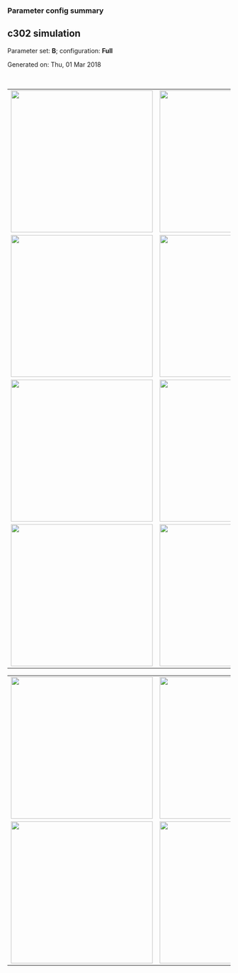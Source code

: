 ### Parameter config summary 
<h2>c302 simulation</h2>
<p>Parameter set: <b>B</b>; configuration: <b>Full</b></p>
<p>Generated on: Thu, 01 Mar 2018</p><br/>
<table>

<tr>
  <td><a href="images/neurons_B_Full.png"><img alt=" " src="images/neurons_B_Full.png" height="320"/></a></td>
  <td><a href="images/traces_neuron_Full_B.png"><img alt=" " src="images/traces_neuron_Full_B.png" height="320"/></a></td>
</tr>

<tr>
  <td><a href="images/neuron_activity_B_Full.png"><img alt=" " src="images/neuron_activity_B_Full.png" height="320"/></a></td>
  <td><a href="images/traces_neuron_activity_Full_B.png"><img alt=" " src="images/traces_neuron_activity_Full_B.png" height="320"/></a></td>
</tr>

<tr>
  <td><a href="images/muscles_B_Full.png"><img alt=" " src="images/muscles_B_Full.png" height="320"/></a></td>
  <td><a href="images/traces_muscles_Full_B.png"><img alt=" " src="images/traces_muscles_Full_B.png" height="320"/></a></td>
</tr>

<tr>
  <td><a href="images/muscle_activity_B_Full.png"><img alt=" " src="images/muscle_activity_B_Full.png" height="320"/></a></td>
  <td><a href="images/traces_muscles_activity_Full_B.png"><img alt=" " src="images/traces_muscles_activity_Full_B.png" height="320"/></a></td>
</tr>
</table>
<table>

<tr><td><a href="images/c302_B_Full_exc_to_neurons.png"><img alt=" " src="images/c302_B_Full_exc_to_neurons.png" height="320"/></a></td>

  <td><a href="images/c302_B_Full_inh_to_neurons.png"><img alt=" " src="images/c302_B_Full_inh_to_neurons.png" height="320"/></a></td>

  <td><a href="images/c302_B_Full_elec_neurons_neurons.png"><img alt=" " src="images/c302_B_Full_elec_neurons_neurons.png" height="320"/></a></td></tr>

<tr><td><a href="images/c302_B_Full_exc_to_muscles.png"><img alt=" " src="images/c302_B_Full_exc_to_muscles.png" height="320"/></a></td>

  <td><a href="images/c302_B_Full_inh_to_muscles.png"><img alt=" " src="images/c302_B_Full_inh_to_muscles.png" height="320"/></a></td></tr>
</table>
